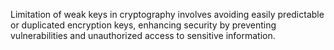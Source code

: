 Limitation of weak keys in cryptography involves avoiding easily predictable or duplicated encryption keys, enhancing security by preventing vulnerabilities and unauthorized access to sensitive information.